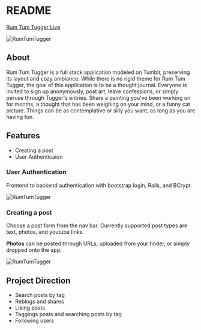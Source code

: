 # README

[Rum Tum Tugger Live](https://rumtumtugger.herokuapp.com/#/login)

![RumTumTugger](https://i.imgur.com/WokvUAQ.png)

## About

Rum Tum Tugger is a full stack application modeled on Tumblr, preserving its layout and cozy ambiance.
While there is no rigid theme for Rum Tum Tugger, the goal of this application is to be a thought journal.
Everyone is invited to sign up anonymously, post art, leave confessions, or simply peruse through Tugger's entries.
Share a painting you've been working on for months, a thought that has been weighing on your mind, or a funny cat picture. Things can be as contemplative or silly you want, as long as you are having fun.

## Features

- Creating a post
- User Authenticaion

### User Authentication

Frontend to backend authentication with bootstrap login, Rails, and BCrypt.

![RumTumTugger](https://i.imgur.com/fBW8nfO.gif)

### Creating a post

Choose a post form from the nav bar. Currently supported post types are text, photos, and youtube links.

**Photos** can be posted through URLs, uploaded from your finder, or simply dropped onto the app.

![RumTumTugger](https://i.imgur.com/vF5qGCt.png)

## Project Direction

- Search posts by tag
- Reblogs and shares
- Liking posts
- Taggings posts and searching posts by tag
- Following users
